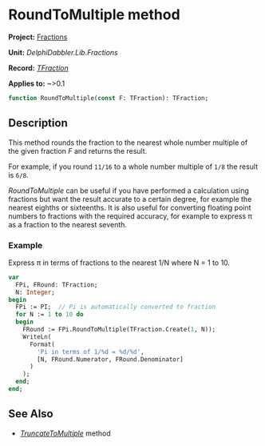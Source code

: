 # RoundToMultiple method

**Project:** [Fractions](../API.md)

**Unit:** _DelphiDabbler.Lib.Fractions_

**Record:** [_TFraction_](./TFraction.md)

**Applies to:** ~>0.1

```pascal
function RoundToMultiple(const F: TFraction): TFraction;
```

## Description

This method rounds the fraction to the nearest whole number multiple of the given fraction _F_ and returns the result.

For example, if you round `11/16` to a whole number multiple of `1/8` the result is `6/8`.

_RoundToMultiple_ can be useful if you have performed a calculation using fractions but want the result accurate to a certain degree, for example the nearest eighths or sixteenths. It is also useful for converting floating point numbers to fractions with the required accuracy, for example to express &#960; as a fraction to the nearest seventh.

### Example

Express &#960; in terms of fractions to the nearest 1/N where N = 1 to 10.

```pascal
var
  FPi, FRound: TFraction;
  N: Integer;
begin
  FPi := PI;  // Pi is automatically converted to fraction
  for N := 1 to 10 do
  begin
    FRound := FPi.RoundToMultiple(TFraction.Create(1, N));
    WriteLn(
      Format(
        'Pi in terms of 1/%d = %d/%d',
        [N, FRound.Numerator, FRound.Denominator]
      )
    );
  end;
end;
```

## See Also

* [_TruncateToMultiple_](./TFraction-TruncateToMultiple.md) method
